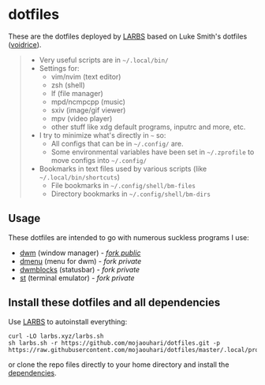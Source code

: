 # dotfiles

These are the dotfiles deployed by [LARBS](https://github.com/LukeSmithxyz/larbs) based on Luke Smith's dotfiles ([voidrice](https://github.com/LukeSmithxyz/voidrice)).

> - Very useful scripts are in `~/.local/bin/`
> - Settings for:
> 	- vim/nvim (text editor)
> 	- zsh (shell)
> 	- lf (file manager)
> 	- mpd/ncmpcpp (music)
> 	- sxiv (image/gif viewer)
> 	- mpv (video player)
> 	- other stuff like xdg default programs, inputrc and more, etc.
> - I try to minimize what's directly in `~` so:
> 	- All configs that can be in `~/.config/` are.
> 	- Some environmental variables have been set in `~/.zprofile` to move configs into `~/.config/`
> - Bookmarks in text files used by various scripts (like `~/.local/bin/shortcuts`)
> 	- File bookmarks in `~/.config/shell/bm-files`
> 	- Directory bookmarks in `~/.config/shell/bm-dirs`

## Usage

These dotfiles are intended to go with numerous suckless programs I use:

- [dwm](https://github.com/mojaouhari/dwm) (window manager) - *[fork public](https://github.com/mojaouhari/dwm)*
- [dmenu](https://github.com/lukesmithxyz/dmenu) (menu for dwm) - *fork private*
- [dwmblocks](https://github.com/lukesmithxyz/dwmblocks) (statusbar) - *fork private*
- [st](https://github.com/lukesmithxyz/st) (terminal emulator) - *fork private*

## Install these dotfiles and all dependencies

Use [LARBS](https://larbs.xyz) to autoinstall everything:

```
curl -LO larbs.xyz/larbs.sh
sh larbs.sh -r https://github.com/mojaouhari/dotfiles.git -p https://raw.githubusercontent.com/mojaouhari/dotfiles/master/.local/progs.csv
```

or clone the repo files directly to your home directory and install the
[dependencies](https://github.com/mojaouhari/dotfiles/blob/master/.local/progs.csv).
